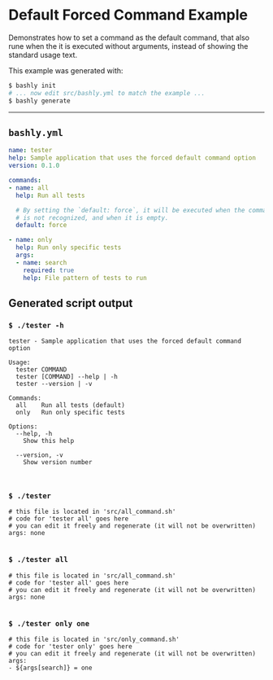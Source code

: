 # Default Forced Command Example

Demonstrates how to set a command as the default command, that also rune when
the it is executed without arguments, instead of showing the standard usage
text.

This example was generated with:

```bash
$ bashly init
# ... now edit src/bashly.yml to match the example ...
$ bashly generate
```

-----

## `bashly.yml`

```yaml
name: tester
help: Sample application that uses the forced default command option
version: 0.1.0

commands:
- name: all
  help: Run all tests

  # By setting the `default: force`, it will be executed when the command line
  # is not recognized, and when it is empty.
  default: force

- name: only
  help: Run only specific tests
  args:
  - name: search
    required: true
    help: File pattern of tests to run
```



## Generated script output

### `$ ./tester -h`

```shell
tester - Sample application that uses the forced default command option

Usage:
  tester COMMAND
  tester [COMMAND] --help | -h
  tester --version | -v

Commands:
  all    Run all tests (default)
  only   Run only specific tests

Options:
  --help, -h
    Show this help

  --version, -v
    Show version number



```

### `$ ./tester`

```shell
# this file is located in 'src/all_command.sh'
# code for 'tester all' goes here
# you can edit it freely and regenerate (it will not be overwritten)
args: none


```

### `$ ./tester all`

```shell
# this file is located in 'src/all_command.sh'
# code for 'tester all' goes here
# you can edit it freely and regenerate (it will not be overwritten)
args: none


```

### `$ ./tester only one`

```shell
# this file is located in 'src/only_command.sh'
# code for 'tester only' goes here
# you can edit it freely and regenerate (it will not be overwritten)
args:
- ${args[search]} = one


```



